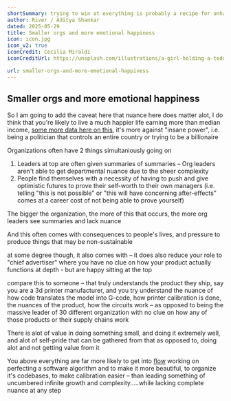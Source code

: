 ```yaml
---
shortSummary: trying to win at everything is probably a recipe for unhappiness
author: River / Aditya Shankar
dated: 2025-05-29
title: Smaller orgs and more emotional happiness
icon: icon.jpg
icon_v2: true
iconCredit: Cecilia Miraldi
iconCreditUrl: https://unsplash.com/illustrations/a-girl-holding-a-teddy-bear-next-to-a-boy-1ympzCM0nIc

url: smaller-orgs-and-more-emotional-happiness
---
```


## Smaller orgs and more emotional happiness

So I am going to add the caveat here that nuance here does matter alot, I do think that you're likely to live a much happier life earning more than median income, [some more data here on this](https://ourworldindata.org/happiness-and-life-satisfaction), it's more against "insane power", i.e. being a politician that controls an entire country or trying to be a billionaire

Organizations often have 2 things simultaniously going on

1. Leaders at top are often given summaries of summaries – Org leaders aren't able to get departmental nuance due to the sheer complexity
2. People find themselves with a necessity of having to push and give optimistic futures to prove their self-worth to their own managers (i.e. telling "this is not possible" or "this will have concerning after-effects" comes at a career cost of not being able to prove yourself)

The bigger the organization, the more of this that occurs, the more org leaders see summaries and lack nuance

And this often comes with consequences to people's lives, and pressure to produce things that may be non-sustainable

at some degree though, it also comes with – it does also reduce your role to "chief advertiser" where you have no clue on how your product actually functions at depth - but are happy sitting at the top

compare this to someone – that truly understands the product they ship, say you are a 3d printer manufacturer, and you try understand the nuance of how code translates the model into G-code, how printer calibration is done, the nuances of the product, how the circuits work – as opposed to being the massive leader of 30 different organization with no clue on how any of those products or their supply chains work

There is alot of value in doing something small, and doing it extremely well, and alot of self-pride that can be gathered from that as opposed to, doing alot and not getting value from it

You above everything are far more likely to get into [flow](https://en.wikipedia.org/wiki/Flow_(psychology)) working on perfecting a software algorithm and to make it more beautiful, to organize it's codebases, to make calibration easier – than leading something of uncumbered infinite growth and complexity.....while lacking complete nuance at any step